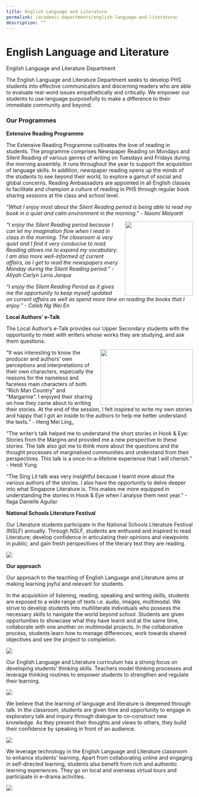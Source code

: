 ```yaml
---
title: English Language and Literature
permalink: /academic-departments/english-language-and-literature/
description: ""
---
```

# **English Language and Literature**

English Language and Literature Department

The English Language and Literature Department seeks to develop PHS students into effective communicators and discerning readers who are able to evaluate real-word issues empathetically and critically. We empower our students to use language purposefully to make a difference to their immediate community and beyond.    

### Our Programmes

**Extensive Reading Programme**

The Extensive Reading Programme cultivates the love of reading in students. The programme comprises Newspaper Reading on Mondays and Silent Reading of various genres of writing on Tuesdays and Fridays during the morning assembly. It runs throughout the year to support the acquisition of language skills. In addition, newspaper reading opens up the minds of the students to see beyond their world, to explore a gamut of social and global concerns. Reading Ambassadors are appointed in all English classes to facilitate and champion a culture of reading in PHS through regular book sharing sessions at the class and school level.




_"What I enjoy most about the Silent Reading period is being able to read my book in a quiet and calm environment in the morning.” - Naomi Maiyanti_

<img src="/images/eng1.jpg" style="width:183px;height:200px;margin-left:15px;" align = "right">

_“I enjoy the Silent Reading period because I can let my imagination flow when I read in class in the morning. The classroom is very quiet and I find it very conducive to read. Reading allows me to expand my vocabulary. I am also more well-informed of current affairs, as I get to read the newspapers every Monday during the Silent Reading period.” - Aliyah Carlyn Lerio Jarque_  
  

_“I enjoy the Silent Reading Period as it gives me the opportunity to keep myself updated on current affairs as well as spend more time on reading the books that I enjoy.” - Caleb Ng Wei En_

**Local Authors’ e-Talk**

The Local Author’s e-Talk provides our Upper Secondary students with the opportunity to meet with writers whose works they are studying, and ask them questions.

<img src="/images/eng2.jpg" style="width:250px;height:150px;margin-left:15px;" align = "right">

“It was interesting to know the producer and authors’ own perceptions and interpretations of their own characters, especially the reasons for the nameless and faceless main characters of both “Rich Man Country” and “Margarine”. I enjoyed their sharing on how they came about to writing their stories. At the end of the session, I felt inspired to write my own stories and happy that I got an inside to the authors to help me better understand the texts.” - Heng Mei Ling_

“The writer’s talk helped me to understand the short stories in Hook & Eye: Stories from the Margins and provided me a new perspective to these stories. The talk also got me to think more about the questions and the thought processes of marginalised communities and understand from their perspectives. This talk is a once-in-a-lifetime experience that I will cherish.” - Heidi Yung

“The Sing Lit talk was very insightful because I learnt more about the various authors of the stories. I also have the opportunity to delve deeper into what Singapore Literature is. This makes me more equipped in understanding the stories in Hook & Eye when I analyse them next year.” - Ilaga Danielle Aguilar

**National Schools Literature Festival**

Our Literature students participate in the National Schools Literature Festival (NSLF) annually. Through NSLF, students are enthused and inspired to read Literature; develop confidence in articulating their opinions and viewpoints in public; and gain fresh perspectives of the literary text they are reading.

![](/images/eng3.jpg)

**Our approach**

Our approach to the teaching of English Language and Literature aims at making learning joyful and relevant for students.

In the acquisition of listening, reading, speaking and writing skills, students are exposed to a wide range of texts i.e. audio, images, multimodal. We strive to develop students into multiliterate individuals who possess the necessary skills to navigate the world beyond school. Students are given opportunities to showcase what they have learnt and at the same time, collaborate with one another on multimodal projects. In the collaborative process, students learn how to manage differences, work towards shared objectives and see the project to completion.

![](/images/eng4.jpg)

Our English Language and Literature curriculum has a strong focus on developing students’ thinking skills. Teachers model thinking processes and leverage thinking routines to empower students to strengthen and regulate their learning.

![](/images/eng5.png)

We believe that the learning of language and literature is deepened through talk. In the classroom, students are given time and opportunity to engage in exploratory talk and inquiry through dialogue to co-construct new knowledge. As they present their thoughts and views to others, they build their confidence by speaking in front of an audience.

![](/images/eng5.jpg)

We leverage technology in the English Language and Literature classroom to enhance students’ learning. Apart from collaborating online and engaging in self-directed learning, students also benefit from rich and authentic learning experiences. They go on local and overseas virtual tours and participate in e-drama activities.

![](/images/eng6.jpg)